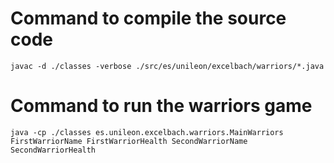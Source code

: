 # Command to compile the source code

```
javac -d ./classes -verbose ./src/es/unileon/excelbach/warriors/*.java
```

# Command to run the warriors game

```
java -cp ./classes es.unileon.excelbach.warriors.MainWarriors FirstWarriorName FirstWarriorHealth SecondWarriorName SecondWarriorHealth
```